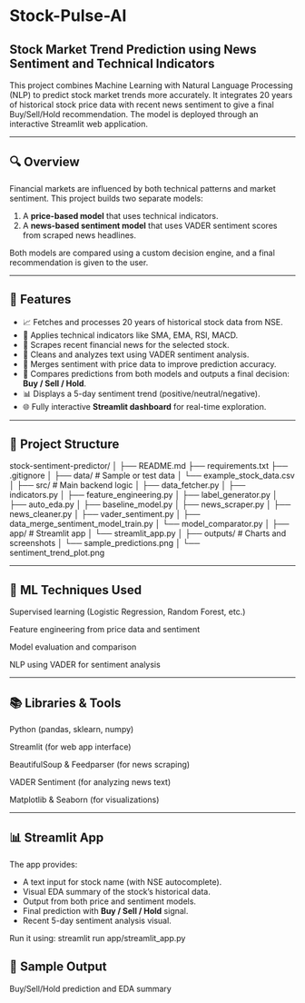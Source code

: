 # Stock-Pulse-AI

## Stock Market Trend Prediction using News Sentiment and Technical Indicators

This project combines Machine Learning with Natural Language Processing (NLP) to predict stock market trends more accurately. It integrates 20 years of historical stock price data with recent news sentiment to give a final Buy/Sell/Hold recommendation. The model is deployed through an interactive Streamlit web application.

---

## 🔍 Overview

Financial markets are influenced by both technical patterns and market sentiment. This project builds two separate models:
1. A **price-based model** that uses technical indicators.
2. A **news-based sentiment model** that uses VADER sentiment scores from scraped news headlines.

Both models are compared using a custom decision engine, and a final recommendation is given to the user.

---

## 🚀 Features

- 📈 Fetches and processes 20 years of historical stock data from NSE.
- 🧠 Applies technical indicators like SMA, EMA, RSI, MACD.
- 📰 Scrapes recent financial news for the selected stock.
- 🧾 Cleans and analyzes text using VADER sentiment analysis.
- 🔄 Merges sentiment with price data to improve prediction accuracy.
- 🧮 Compares predictions from both models and outputs a final decision: **Buy / Sell / Hold**.
- 📊 Displays a 5-day sentiment trend (positive/neutral/negative).
- 🌐 Fully interactive **Streamlit dashboard** for real-time exploration.

---

## 📁 Project Structure

stock-sentiment-predictor/
│
├── README.md
├── requirements.txt
├── .gitignore
│
├── data/ # Sample or test data
│ └── example_stock_data.csv
│
├── src/ # Main backend logic
│ ├── data_fetcher.py
│ ├── indicators.py
│ ├── feature_engineering.py
│ ├── label_generator.py
│ ├── auto_eda.py
│ ├── baseline_model.py
│ ├── news_scraper.py
│ ├── news_cleaner.py
│ ├── vader_sentiment.py
│ ├── data_merge_sentiment_model_train.py
│ └── model_comparator.py
│
├── app/ # Streamlit app
│ └── streamlit_app.py
│
├── outputs/ # Charts and screenshots
│ └── sample_predictions.png
│ └── sentiment_trend_plot.png


-------------------------------
## 🧠 ML Techniques Used
Supervised learning (Logistic Regression, Random Forest, etc.)

Feature engineering from price data and sentiment

Model evaluation and comparison

NLP using VADER for sentiment analysis

-------------------------------
## 📚 Libraries & Tools
Python (pandas, sklearn, numpy)

Streamlit (for web app interface)

BeautifulSoup & Feedparser (for news scraping)

VADER Sentiment (for analyzing news text)

Matplotlib & Seaborn (for visualizations)

-------------------------------

## 📊 Streamlit App

The app provides:
- A text input for stock name (with NSE autocomplete).
- Visual EDA summary of the stock’s historical data.
- Output from both price and sentiment models.
- Final prediction with **Buy / Sell / Hold** signal.
- Recent 5-day sentiment analysis visual.

Run it using:
streamlit run app/streamlit_app.py

## 📌 Sample Output

Buy/Sell/Hold prediction and EDA summary
